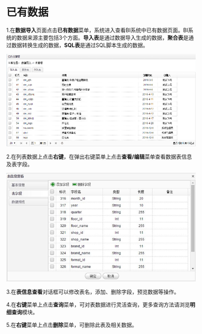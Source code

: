 # 已有数据

1.在**数据导入**页面点击**已有数据**菜单，系统进入查看BI系统中已有数据页面。BI系统的数据来源主要包括3个方面。**导入表**是通过数据导入生成的数据，**聚合表**是通过数据转换生成的数据，**SQL表**是通过SQL脚本生成的数据。

![已有数据](QQ图片20161207140929.png)

2.在列表数据上点击**右键**，在弹出右键菜单上点击**查看/编辑**菜单查看数据表信息及表字段。

![表信息](QQ图片20161207144455.jpg)

3.在**表信息查看**对话框可以修改表名，添加、删除字段，预览数据等操作。

4.在**右键**菜单上点击**查询**菜单，可对表数据进行灵活查询，更多查询方法请浏览**明细查询**模块。

5.在**右键**菜单上点击**删除**菜单，可删除此表及相关数据。